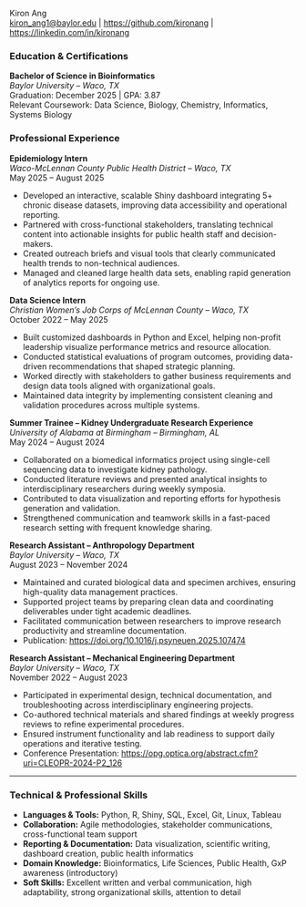 Kiron Ang  
kiron_ang1@baylor.edu | https://github.com/kironang | https://linkedin.com/in/kironang  

### Education & Certifications  
**Bachelor of Science in Bioinformatics**  
*Baylor University – Waco, TX*  
Graduation: December 2025 | GPA: 3.87  
Relevant Coursework: Data Science, Biology, Chemistry, Informatics, Systems Biology  

### Professional Experience  

**Epidemiology Intern**  
*Waco-McLennan County Public Health District – Waco, TX*  
May 2025 – August 2025  
- Developed an interactive, scalable Shiny dashboard integrating 5+ chronic disease datasets, improving data accessibility and operational reporting.  
- Partnered with cross-functional stakeholders, translating technical content into actionable insights for public health staff and decision-makers.  
- Created outreach briefs and visual tools that clearly communicated health trends to non-technical audiences.  
- Managed and cleaned large health data sets, enabling rapid generation of analytics reports for ongoing use.  

**Data Science Intern**  
*Christian Women’s Job Corps of McLennan County – Waco, TX*  
October 2022 – May 2025  
- Built customized dashboards in Python and Excel, helping non-profit leadership visualize performance metrics and resource allocation.  
- Conducted statistical evaluations of program outcomes, providing data-driven recommendations that shaped strategic planning.  
- Worked directly with stakeholders to gather business requirements and design data tools aligned with organizational goals.  
- Maintained data integrity by implementing consistent cleaning and validation procedures across multiple systems.  

**Summer Trainee – Kidney Undergraduate Research Experience**  
*University of Alabama at Birmingham – Birmingham, AL*  
May 2024 – August 2024  
- Collaborated on a biomedical informatics project using single-cell sequencing data to investigate kidney pathology.  
- Conducted literature reviews and presented analytical insights to interdisciplinary researchers during weekly symposia.  
- Contributed to data visualization and reporting efforts for hypothesis generation and validation.  
- Strengthened communication and teamwork skills in a fast-paced research setting with frequent knowledge sharing.  

**Research Assistant – Anthropology Department**  
*Baylor University – Waco, TX*  
August 2023 – November 2024  
- Maintained and curated biological data and specimen archives, ensuring high-quality data management practices.  
- Supported project teams by preparing clean data and coordinating deliverables under tight academic deadlines.  
- Facilitated communication between researchers to improve research productivity and streamline documentation.  
- Publication: https://doi.org/10.1016/j.psyneuen.2025.107474  

**Research Assistant – Mechanical Engineering Department**  
*Baylor University – Waco, TX*  
November 2022 – August 2023  
- Participated in experimental design, technical documentation, and troubleshooting across interdisciplinary engineering projects.  
- Co-authored technical materials and shared findings at weekly progress reviews to refine experimental procedures.  
- Ensured instrument functionality and lab readiness to support daily operations and iterative testing.  
- Conference Presentation: https://opg.optica.org/abstract.cfm?uri=CLEOPR-2024-P2_126  

---

### Technical & Professional Skills  

- **Languages & Tools:** Python, R, Shiny, SQL, Excel, Git, Linux, Tableau  
- **Collaboration:** Agile methodologies, stakeholder communications, cross-functional team support  
- **Reporting & Documentation:** Data visualization, scientific writing, dashboard creation, public health informatics  
- **Domain Knowledge:** Bioinformatics, Life Sciences, Public Health, GxP awareness (introductory)  
- **Soft Skills:** Excellent written and verbal communication, high adaptability, strong organizational skills, attention to detail  
